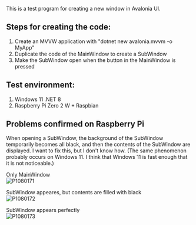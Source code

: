 This is a test program for creating a new window in Avalonia UI.

## Steps for creating the code:
1. Create an MVVW application with "dotnet new avalonia.mvvm -o MyApp"
2. Duplicate the code of the MainWindow to create a SubWindow
3. Make the SubWindow open when the button in the MainWindow is pressed

## Test environment: 
1. Windows 11 .NET 8
2. Raspberry Pi Zero 2 W + Raspbian


## Problems confirmed on Raspberry Pi
When opening a SubWindow, the background of the SubWindow temporarily becomes all black, and then the contents of the SubWindow are displayed.
I want to fix this, but I don't know how.
(The same phenomenon probably occurs on Windows 11. I think that Windows 11 is fast enough that it is not noticeable.)

Only MainWindow  
![P1080171](https://github.com/user-attachments/assets/89d36439-d5fa-4327-bf5c-b50692a92fa5)

SubWindow appeares, but contents are filled with black  
![P1080172](https://github.com/user-attachments/assets/68dfab36-9fa9-4689-a575-32cd046b8f1b)

SubWindow appears perfectly  
![P1080173](https://github.com/user-attachments/assets/d8540648-cecb-4de3-85dc-1190b83b0500)

